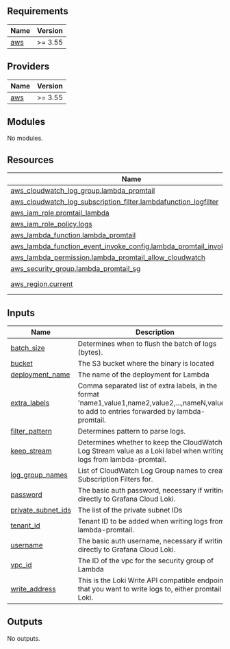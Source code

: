 <!-- BEGIN_TF_DOCS -->
## Requirements

| Name | Version |
|------|---------|
| <a name="requirement_aws"></a> [aws](#requirement\_aws) | >= 3.55 |

## Providers

| Name | Version |
|------|---------|
| <a name="provider_aws"></a> [aws](#provider\_aws) | >= 3.55 |

## Modules

No modules.

## Resources

| Name | Type |
|------|------|
| [aws_cloudwatch_log_group.lambda_promtail](https://registry.terraform.io/providers/hashicorp/aws/latest/docs/resources/cloudwatch_log_group) | resource |
| [aws_cloudwatch_log_subscription_filter.lambdafunction_logfilter](https://registry.terraform.io/providers/hashicorp/aws/latest/docs/resources/cloudwatch_log_subscription_filter) | resource |
| [aws_iam_role.promtail_lambda](https://registry.terraform.io/providers/hashicorp/aws/latest/docs/resources/iam_role) | resource |
| [aws_iam_role_policy.logs](https://registry.terraform.io/providers/hashicorp/aws/latest/docs/resources/iam_role_policy) | resource |
| [aws_lambda_function.lambda_promtail](https://registry.terraform.io/providers/hashicorp/aws/latest/docs/resources/lambda_function) | resource |
| [aws_lambda_function_event_invoke_config.lambda_promtail_invoke_config](https://registry.terraform.io/providers/hashicorp/aws/latest/docs/resources/lambda_function_event_invoke_config) | resource |
| [aws_lambda_permission.lambda_promtail_allow_cloudwatch](https://registry.terraform.io/providers/hashicorp/aws/latest/docs/resources/lambda_permission) | resource |
| [aws_security_group.lambda_promtail_sg](https://registry.terraform.io/providers/hashicorp/aws/latest/docs/resources/security_group) | resource |
| [aws_region.current](https://registry.terraform.io/providers/hashicorp/aws/latest/docs/data-sources/region) | data source |

## Inputs

| Name | Description | Type | Default | Required |
|------|-------------|------|---------|:--------:|
| <a name="input_batch_size"></a> [batch\_size](#input\_batch\_size) | Determines when to flush the batch of logs (bytes). | `string` | `""` | no |
| <a name="input_bucket"></a> [bucket](#input\_bucket) | The S3 bucket where the binary is located | `string` | n/a | yes |
| <a name="input_deployment_name"></a> [deployment\_name](#input\_deployment\_name) | The name of the deployment for Lambda | `string` | n/a | yes |
| <a name="input_extra_labels"></a> [extra\_labels](#input\_extra\_labels) | Comma separated list of extra labels, in the format 'name1,value1,name2,value2,...,nameN,valueN' to add to entries forwarded by lambda-promtail. | `string` | `""` | no |
| <a name="input_filter_pattern"></a> [filter\_pattern](#input\_filter\_pattern) | Determines pattern to parse logs. | `string` | `""` | no |
| <a name="input_keep_stream"></a> [keep\_stream](#input\_keep\_stream) | Determines whether to keep the CloudWatch Log Stream value as a Loki label when writing logs from lambda-promtail. | `string` | `"false"` | no |
| <a name="input_log_group_names"></a> [log\_group\_names](#input\_log\_group\_names) | List of CloudWatch Log Group names to create Subscription Filters for. | `list(string)` | `[]` | no |
| <a name="input_password"></a> [password](#input\_password) | The basic auth password, necessary if writing directly to Grafana Cloud Loki. | `string` | `""` | no |
| <a name="input_private_subnet_ids"></a> [private\_subnet\_ids](#input\_private\_subnet\_ids) | The list of the private subnet IDs | `list(string)` | n/a | yes |
| <a name="input_tenant_id"></a> [tenant\_id](#input\_tenant\_id) | Tenant ID to be added when writing logs from lambda-promtail. | `string` | `""` | no |
| <a name="input_username"></a> [username](#input\_username) | The basic auth username, necessary if writing directly to Grafana Cloud Loki. | `string` | `""` | no |
| <a name="input_vpc_id"></a> [vpc\_id](#input\_vpc\_id) | The ID of the vpc for the security group of Lambda | `string` | n/a | yes |
| <a name="input_write_address"></a> [write\_address](#input\_write\_address) | This is the Loki Write API compatible endpoint that you want to write logs to, either promtail or Loki. | `string` | `"http://localhost:8080/loki/api/v1/push"` | no |

## Outputs

No outputs.
<!-- END_TF_DOCS -->